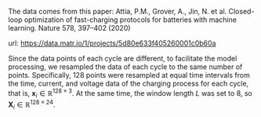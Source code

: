 The data comes from this paper: Attia, P.M., Grover, A., Jin, N. et al. Closed-loop optimization of fast-charging protocols for batteries with machine learning. Nature 578, 397–402 (2020)

url: https://data.matr.io/1/projects/5d80e633f405260001c0b60a



Since the data points of each cycle are different, to facilitate the model processing, we resampled the data of each cycle to the same number of points. Specifically, 128 points were resampled at equal time intervals from the time,  current, and  voltage  data of the charging process for each cycle, that is, $\mathbf{x}_i\in \mathbb{R}^{128\times 3}$. At the same time, the window length $L$ was set to 8, so $\mathbf{X}_i \in \mathbb{R}^{128\times 24}$.
